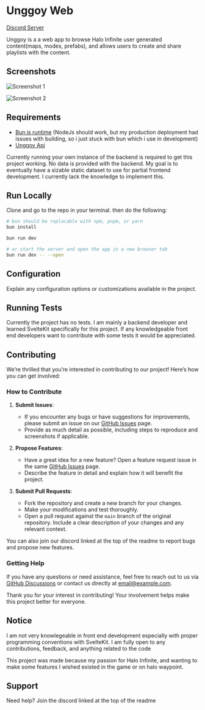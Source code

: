 # Unggoy Web

[Discord Server](https://discord.gg/xnwFA4z2HA)

Unggoy is a a web app to browse Halo Infinite user generated content(maps, modes, prefabs), and allows users to create and share playlists with the content.

## Screenshots

![Screenshot 1](/screenshots/screenshot1.png)

![Screenshot 2](/screenshots/screenshot2.png)

## Requirements

- [Bun js runtime](https://bun.sh/) (NodeJs should work, but my production deployment had issues with building, so i just stuck with bun which i use in development)
- [Unggoy Api](https://github.com/Unggoy1/unggoy-api)

Currently running your own instance of the backend is required to get this project working. No data is provided with the backend.
My goal is to eventually have a sizable static dataset to use for partial frontend development. I currently lack the knowledge to implement this.

## Run Locally

Clone and go to the repo in your terminal. then do the following:

```bash
# bun should be replacable with npm, pnpm, or yarn
bun install

bun run dev

# or start the server and open the app in a new browser tab
bun run dev -- --open
```

## Configuration

Explain any configuration options or customizations available in the project.

## Running Tests

Currently the project has no tests. I am mainly a backend developer and learned SvelteKit specifically for this project.
If any knowledgeable front end developers want to contribute with some tests it would be appreciated.

## Contributing

We’re thrilled that you’re interested in contributing to our project! Here’s how you can get involved:

### How to Contribute

1. **Submit Issues**:

   - If you encounter any bugs or have suggestions for improvements, please submit an issue on our [GitHub Issues](https://github.com/Unggoy1/unggoy-web/issues) page.
   - Provide as much detail as possible, including steps to reproduce and screenshots if applicable.

2. **Propose Features**:

   - Have a great idea for a new feature? Open a feature request issue in the same [GitHub Issues](https://github.com/your-repo/issues) page.
   - Describe the feature in detail and explain how it will benefit the project.

3. **Submit Pull Requests**:
   - Fork the repository and create a new branch for your changes.
   - Make your modifications and test thoroughly.
   - Open a pull request against the `main` branch of the original repository. Include a clear description of your changes and any relevant context.

You can also join our discord linked at the top of the readme to report bugs and propose new features.

### Getting Help

If you have any questions or need assistance, feel free to reach out to us via [GitHub Discussions](https://github.com/your-repo/discussions) or contact us directly at [email@example.com](mailto:email@example.com).

Thank you for your interest in contributing! Your involvement helps make this project better for everyone.

## Notice

I am not very knowlegeable in front end development especially with proper programming conventions with SvelteKit. I am fully open to any contributions, feedback, and anything related to the code

This project was made because my passion for Halo Infinite, and wanting to make some features I wished existed in the game or on halo waypoint.

## Support

Need help? Join the discord linked at the top of the readme
